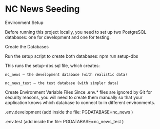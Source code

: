 # NC News Seeding

Environment Setup

Before running this project locally, you need to set up two PostgreSQL databases: one for development and one for testing.

Create the Databases

Run the setup script to create both databases:
npm run setup-dbs

This runs the setup-dbs.sql file, which creates:

    nc_news – the development database (with realistic data)

    nc_news_test – the test database (with simpler data)

Create Environment Variable Files
Since .env.* files are ignored by Git for security reasons, you will need to create them manually so that your application knows which database to connect to in different environments.

.env.development  (add inside the file:  PGDATABASE=nc_news )

.env.test (add inside the file:  PGDATABASE=nc_news_test )